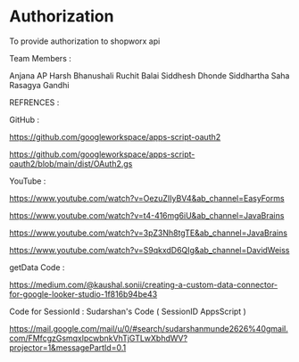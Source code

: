 # Authorization
To provide authorization to shopworx api


Team Members :

Anjana AP
Harsh Bhanushali
Ruchit Balai
Siddhesh Dhonde
Siddhartha Saha
Rasagya Gandhi 



REFRENCES :

GitHub :

https://github.com/googleworkspace/apps-script-oauth2

https://github.com/googleworkspace/apps-script-oauth2/blob/main/dist/OAuth2.gs

YouTube :  

https://www.youtube.com/watch?v=OezuZIIyBV4&ab_channel=EasyForms

https://www.youtube.com/watch?v=t4-416mg6iU&ab_channel=JavaBrains

https://www.youtube.com/watch?v=3pZ3Nh8tgTE&ab_channel=JavaBrains

https://www.youtube.com/watch?v=S9qkxdD6QIg&ab_channel=DavidWeiss

getData Code :

https://medium.com/@kaushal.sonii/creating-a-custom-data-connector-for-google-looker-studio-1f816b94be43

Code for SessionId : Sudarshan's Code ( SessionID AppsScript )

https://mail.google.com/mail/u/0/#search/sudarshanmunde2626%40gmail.com/FMfcgzGsmqxlpcwbnkVhTjGTLwXbhdWV?projector=1&messagePartId=0.1


